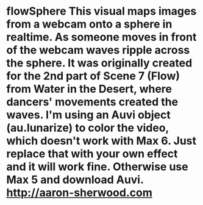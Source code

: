 flowSphere
This visual maps images from a webcam onto a sphere in realtime. As someone moves in front of the webcam waves ripple across the sphere. It was originally created for the 2nd part of Scene 7 (Flow) from Water in the Desert, where dancers' movements created the waves. I'm using an Auvi object (au.lunarize) to color the video, which doesn't work with Max 6. Just replace that with your own effect and it will work fine. Otherwise use Max 5 and download Auvi. http://aaron-sherwood.com
==========